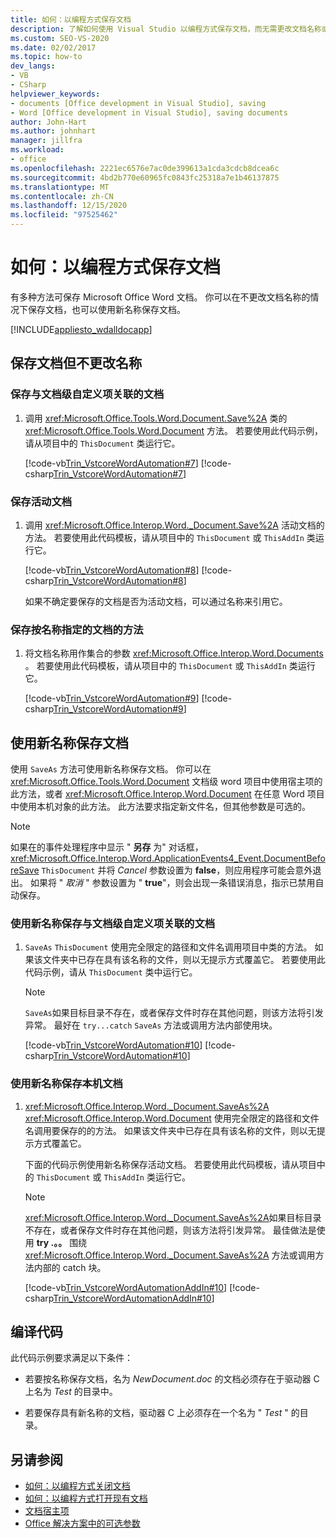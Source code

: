 ```yaml
---
title: 如何：以编程方式保存文档
description: 了解如何使用 Visual Studio 以编程方式保存文档，而无需更改文档名称或使用新名称。
ms.custom: SEO-VS-2020
ms.date: 02/02/2017
ms.topic: how-to
dev_langs:
- VB
- CSharp
helpviewer_keywords:
- documents [Office development in Visual Studio], saving
- Word [Office development in Visual Studio], saving documents
author: John-Hart
ms.author: johnhart
manager: jillfra
ms.workload:
- office
ms.openlocfilehash: 2221ec6576e7ac0de399613a1cda3cdcb8dcea6c
ms.sourcegitcommit: 4bd2b770e60965fc0843fc25318a7e1b46137875
ms.translationtype: MT
ms.contentlocale: zh-CN
ms.lasthandoff: 12/15/2020
ms.locfileid: "97525462"
---
```

# <a name="how-to-programmatically-save-documents"></a>如何：以编程方式保存文档

有多种方法可保存 Microsoft Office Word 文档。 你可以在不更改文档名称的情况下保存文档，也可以使用新名称保存文档。

[!INCLUDE[appliesto_wdalldocapp](../vsto/includes/appliesto-wdalldocapp-md.md)]

## <a name="save-a-document-without-changing-the-name"></a>保存文档但不更改名称

### <a name="to-save-the-document-associated-with-a-document-level-customization"></a>保存与文档级自定义项关联的文档

1. 调用 <xref:Microsoft.Office.Tools.Word.Document.Save%2A> 类的 <xref:Microsoft.Office.Tools.Word.Document> 方法。 若要使用此代码示例，请从项目中的 `ThisDocument` 类运行它。

     [!code-vb[Trin_VstcoreWordAutomation#7](../vsto/codesnippet/VisualBasic/Trin_VstcoreWordAutomationVB/ThisDocument.vb#7)]
     [!code-csharp[Trin_VstcoreWordAutomation#7](../vsto/codesnippet/CSharp/Trin_VstcoreWordAutomationCS/ThisDocument.cs#7)]

### <a name="to-save-the-active-document"></a>保存活动文档

1. 调用 <xref:Microsoft.Office.Interop.Word._Document.Save%2A> 活动文档的方法。 若要使用此代码模板，请从项目中的 `ThisDocument` 或 `ThisAddIn` 类运行它。

    [!code-vb[Trin_VstcoreWordAutomation#8](../vsto/codesnippet/VisualBasic/Trin_VstcoreWordAutomationVB/ThisDocument.vb#8)]
    [!code-csharp[Trin_VstcoreWordAutomation#8](../vsto/codesnippet/CSharp/Trin_VstcoreWordAutomationCS/ThisDocument.cs#8)]

   如果不确定要保存的文档是否为活动文档，可以通过名称来引用它。

### <a name="to-save-a-document-specified-by-name"></a>保存按名称指定的文档的方法

1. 将文档名称用作集合的参数 <xref:Microsoft.Office.Interop.Word.Documents> 。 若要使用此代码模板，请从项目中的 `ThisDocument` 或 `ThisAddIn` 类运行它。

     [!code-vb[Trin_VstcoreWordAutomation#9](../vsto/codesnippet/VisualBasic/Trin_VstcoreWordAutomationVB/ThisDocument.vb#9)]
     [!code-csharp[Trin_VstcoreWordAutomation#9](../vsto/codesnippet/CSharp/Trin_VstcoreWordAutomationCS/ThisDocument.cs#9)]

## <a name="save-a-document-with-a-new-name"></a>使用新名称保存文档

使用 `SaveAs` 方法可使用新名称保存文档。 你可以在 <xref:Microsoft.Office.Tools.Word.Document> 文档级 word 项目中使用宿主项的此方法，或者 <xref:Microsoft.Office.Interop.Word.Document> 在任意 Word 项目中使用本机对象的此方法。 此方法要求指定新文件名，但其他参数是可选的。

> [!NOTE]
> 如果在的事件处理程序中显示 " **另存** 为" 对话框， <xref:Microsoft.Office.Interop.Word.ApplicationEvents4_Event.DocumentBeforeSave> `ThisDocument` 并将 *Cancel* 参数设置为 **false**，则应用程序可能会意外退出。 如果将 " *取消* " 参数设置为 " **true**"，则会出现一条错误消息，指示已禁用自动保存。

### <a name="to-save-the-document-associated-with-a-document-level-customization-with-a-new-name"></a>使用新名称保存与文档级自定义项关联的文档

1. `SaveAs` `ThisDocument` 使用完全限定的路径和文件名调用项目中类的方法。 如果该文件夹中已存在具有该名称的文件，则以无提示方式覆盖它。 若要使用此代码示例，请从 `ThisDocument` 类中运行它。

    > [!NOTE]
    > `SaveAs`如果目标目录不存在，或者保存文件时存在其他问题，则该方法将引发异常。 最好在 `try...catch` `SaveAs` 方法或调用方法内部使用块。

     [!code-vb[Trin_VstcoreWordAutomation#10](../vsto/codesnippet/VisualBasic/Trin_VstcoreWordAutomationVB/ThisDocument.vb#10)]
     [!code-csharp[Trin_VstcoreWordAutomation#10](../vsto/codesnippet/CSharp/Trin_VstcoreWordAutomationCS/ThisDocument.cs#10)]

### <a name="to-save-a-native-document-with-a-new-name"></a>使用新名称保存本机文档

1. <xref:Microsoft.Office.Interop.Word._Document.SaveAs%2A> <xref:Microsoft.Office.Interop.Word.Document> 使用完全限定的路径和文件名调用要保存的的方法。 如果该文件夹中已存在具有该名称的文件，则以无提示方式覆盖它。

     下面的代码示例使用新名称保存活动文档。 若要使用此代码模板，请从项目中的 `ThisDocument` 或 `ThisAddIn` 类运行它。

    > [!NOTE]
    > <xref:Microsoft.Office.Interop.Word._Document.SaveAs%2A>如果目标目录不存在，或者保存文件时存在其他问题，则该方法将引发异常。 最佳做法是使用 **try .。。** 围绕 <xref:Microsoft.Office.Interop.Word._Document.SaveAs%2A> 方法或调用方法内部的 catch 块。

     [!code-vb[Trin_VstcoreWordAutomationAddIn#10](../vsto/codesnippet/VisualBasic/Trin_VstcoreWordAutomationAddIn/ThisAddIn.vb#10)]
     [!code-csharp[Trin_VstcoreWordAutomationAddIn#10](../vsto/codesnippet/CSharp/Trin_VstcoreWordAutomationAddIn/ThisAddIn.cs#10)]

## <a name="compile-the-code"></a>编译代码

此代码示例要求满足以下条件：

- 若要按名称保存文档，名为 *NewDocument.doc* 的文档必须存在于驱动器 C 上名为 *Test* 的目录中。

- 若要保存具有新名称的文档，驱动器 C 上必须存在一个名为 " *Test* " 的目录。

## <a name="see-also"></a>另请参阅

- [如何：以编程方式关闭文档](../vsto/how-to-programmatically-close-documents.md)
- [如何：以编程方式打开现有文档](../vsto/how-to-programmatically-open-existing-documents.md)
- [文档宿主项](../vsto/document-host-item.md)
- [Office 解决方案中的可选参数](../vsto/optional-parameters-in-office-solutions.md)
